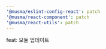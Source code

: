 ```yaml
---
'@musma/eslint-config-react': patch
'@musma/react-component': patch
'@musma/react-utils': patch
---
```


feat: 모듈 업데이트
